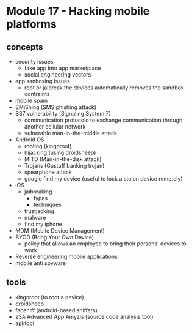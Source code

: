 # Module 17 - Hacking mobile platforms

## concepts
- security issues
    - fake app into app marketplace
    - social engineering vectors
- app sanboxing issues
    - root or jaibreak the devices automatically removes the sandbox contraints
- mobile spam
- SMiShing (SMS phishing attack)
- SS7 vulnerability (Signaling System 7)
    - communication protocolo to exchange communication through another cellular network
    - vulnerable man-in-the-middle attack
- Android OS
    - rooting (kingoroot)
    - hijacking (using droidsheep)
    - MITD (Man-in-the-disk attack)
    - Trojans (Gustuff banking trojan)
    - spearphone attack
    - google find my device (useful to lock a stolen device remotely)
- iOS
    - jaibreaking
        - types
        - techniques
    - trustjacking
    - malware
    - find my iphone
- MDM (Mobile Device Management)
- BYOD (Bring Your Own Device)
    - policy that allows an employee to bring their personal devices to work
- Reverse engineering mobile applications
- mobile anti spyware

## tools
- kingoroot (to root a device)
- droidsheep
- faceniff (android-based sniffers)
- z3A Advanced App Anlyzis (source code analysis tool)
- apktool 